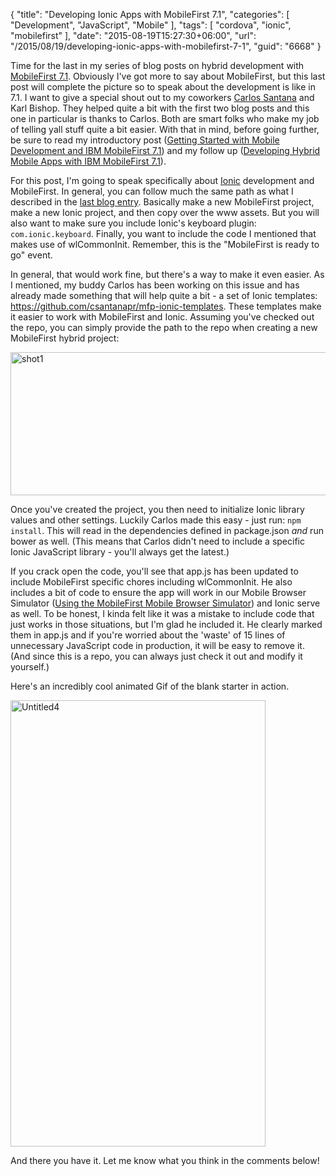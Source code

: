 {
	"title": "Developing Ionic Apps with MobileFirst 7.1",
	"categories": [
		"Development",
		"JavaScript",
		"Mobile"
	],
	"tags": [
		"cordova",
		"ionic",
		"mobilefirst"
	],
	"date": "2015-08-19T15:27:30+06:00",
	"url": "/2015/08/19/developing-ionic-apps-with-mobilefirst-7-1",
	"guid": "6668"
}

Time for the last in my series of blog posts on hybrid development with <a href="https://ibm.biz/BluemixMobileFirst">MobileFirst 7.1</a>. Obviously I've got more to say about MobileFirst, but this last post will complete the picture so to speak about the development is like in 7.1. I want to give a special shout out to my coworkers <a href="https://twitter.com/csantanapr">Carlos Santana</a> and Karl Bishop. They helped quite a bit with the first two blog posts and this one in particular is thanks to Carlos. Both are smart folks who make my job of telling yall stuff quite a bit easier. With that in mind, before going further, be sure to read my introductory post (<a href="http://www.raymondcamden.com/2015/08/17/getting-started-with-mobile-development-and-ibm-mobilefirst-7-1">Getting Started with Mobile Development and IBM MobileFirst 7.1</a>) and my follow up (<a href="http://www.raymondcamden.com/2015/08/18/developing-hybrid-mobile-apps-with-ibm-mobilefirst-7-1">Developing Hybrid Mobile Apps with IBM MobileFirst 7.1</a>).

<!--more-->

For this post, I'm going to speak specifically about <a href="http://ionicframework.com/">Ionic</a> development and MobileFirst. In general, you can follow much the same path as what I described in the <a href="http://www.raymondcamden.com/2015/08/18/developing-hybrid-mobile-apps-with-ibm-mobilefirst-7-1">last blog entry</a>. Basically make a new MobileFirst project, make a new Ionic project, and then copy over the www assets. But you will also want to make sure you include Ionic's keyboard plugin: <code>com.ionic.keyboard</code>. Finally, you want to include the code I mentioned that makes use of wlCommonInit. Remember, this is the "MobileFirst is ready to go" event.

In general, that would work fine, but there's a way to make it even easier. As I mentioned, my buddy Carlos has been working on this issue and has already made something that will help quite a bit - a set of Ionic templates: <a href="https://github.com/csantanapr/mfp-ionic-templates">https://github.com/csantanapr/mfp-ionic-templates</a>. These templates make it easier to work with MobileFirst and Ionic. Assuming you've checked out the repo, you can simply provide the path to the repo when creating a new MobileFirst hybrid project:

<img src="http://www.raymondcamden.com/wp-content/uploads/2015/08/shot19.png" alt="shot1" width="750" height="229" class="aligncenter size-full wp-image-6669" />

Once you've created the project, you then need to initialize Ionic library values and other settings. Luckily Carlos made this easy - just run: <code>npm install</code>. This will read in the dependencies defined in package.json <i>and</i> run bower as well. (This means that Carlos didn't need to include a specific Ionic JavaScript library - you'll always get the latest.)

If you crack open the code, you'll see that app.js has been updated to include MobileFirst specific chores including wlCommonInit. He also includes a bit of code to ensure the app will work in our Mobile Browser Simulator (<a href="http://www.raymondcamden.com/2015/02/20/using-the-mobilefirst-mobile-browser-simulator">Using the MobileFirst Mobile Browser Simulator</a>) and Ionic serve as well. To be honest, I kinda felt like it was a mistake to include code that just works in those situations, but I'm glad he included it. He clearly marked them in app.js and if you're worried about the 'waste' of 15 lines of unnecessary JavaScript code in production, it will be easy to remove it. (And since this is a repo, you can always just check it out and modify it yourself.)

Here's an incredibly cool animated Gif of the blank starter in action.
 
<img src="http://www.raymondcamden.com/wp-content/uploads/2015/08/Untitled4.gif" alt="Untitled4" width="408" height="714" class="aligncenter size-full wp-image-6670" />

And there you have it. Let me know what you think in the comments below!